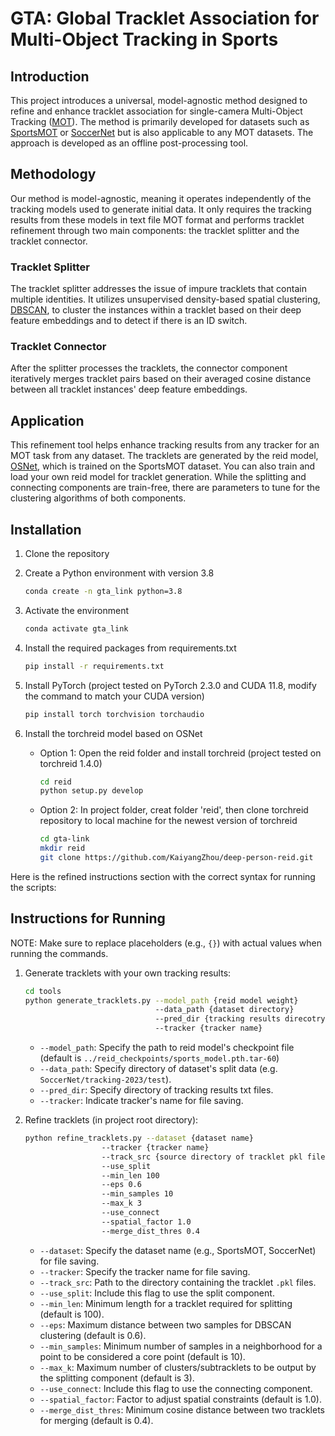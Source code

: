 # GTA: Global Tracklet Association for Multi-Object Tracking in Sports

## Introduction

This project introduces a universal, model-agnostic method designed to refine and enhance tracklet association for single-camera Multi-Object Tracking ([MOT](https://motchallenge.net/)). The method is primarily developed for datasets such as [SportsMOT](https://github.com/MCG-NJU/SportsMOT) or [SoccerNet](https://github.com/SoccerNet/sn-tracking) but is also applicable to any MOT datasets. The approach is developed as an offline post-processing tool.
<!-- TODO: add results on datasets -->

## Methodology

Our method is model-agnostic, meaning it operates independently of the tracking models used to generate initial data. It only requires the tracking results from these models in text file MOT format and performs tracklet refinement through two main components: the tracklet splitter and the tracklet connector.

### Tracklet Splitter
<!-- TODO: add image to showcase a tracklet containing multiple identity -->
<!-- TODO: add clustering feature visualization -->

The tracklet splitter addresses the issue of impure tracklets that contain multiple identities. It utilizes unsupervised density-based spatial clustering, [DBSCAN](https://cdn.aaai.org/KDD/1996/KDD96-037.pdf), to cluster the instances within a tracklet based on their deep feature embeddings and to detect if there is an ID switch.

### Tracklet Connector

After the splitter processes the tracklets, the connector component iteratively merges tracklet pairs based on their averaged cosine distance between all tracklet instances' deep feature embeddings.

## Application

This refinement tool helps enhance tracking results from any tracker for an MOT task from any dataset. The tracklets are generated by the reid model, [OSNet](https://github.com/KaiyangZhou/deep-person-reid), which is trained on the SportsMOT dataset. You can also train and load your own reid model for tracklet generation. While the splitting and connecting components are train-free, there are parameters to tune for the clustering algorithms of both components.

## Installation

1. Clone the repository
2. Create a Python environment with version 3.8
    ```bash
    conda create -n gta_link python=3.8
    ```
3. Activate the environment

    ```bash
    conda activate gta_link
    ```
4. Install the required packages from requirements.txt

    ```bash
    pip install -r requirements.txt
    ```

5. Install PyTorch (project tested on PyTorch 2.3.0 and CUDA 11.8, modify the command to match your CUDA version)
    ```bash
    pip install torch torchvision torchaudio
    ```

6. Install the torchreid model based on OSNet
    - Option 1:
    Open the reid folder and install torchreid (project tested on torchreid 1.4.0)
        ```bash
        cd reid
        python setup.py develop
        ```
    - Option 2:
    In project folder, creat folder 'reid', then clone torchreid repository to local machine for the newest version of torchreid
        ```bash
        cd gta-link
        mkdir reid
        git clone https://github.com/KaiyangZhou/deep-person-reid.git
        ```

Here is the refined instructions section with the correct syntax for running the scripts:

## Instructions for Running
NOTE:
Make sure to replace placeholders (e.g., `{}`) with actual values when running the commands.

1. Generate tracklets with your own tracking results:
    ```bash
    cd tools
    python generate_tracklets.py --model_path {reid model weight}
                                 --data_path {dataset directory}
                                 --pred_dir {tracking results direcotry}
                                 --tracker {tracker name}
    ```
    - `--model_path`: Specify the path to reid model's checkpoint file (default is `../reid_checkpoints/sports_model.pth.tar-60`)
    - `--data_path`: Specify directory of dataset's split data (e.g. `SoccerNet/tracking-2023/test`).
    - `--pred_dir`: Specify directory of tracking results txt files.
    - `--tracker`: Indicate tracker's name for file saving.

2. Refine tracklets (in project root directory):
    ```bash
    python refine_tracklets.py --dataset {dataset name}
                     --tracker {tracker name}
                     --track_src {source directory of tracklet pkl files}
                     --use_split
                     --min_len 100
                     --eps 0.6
                     --min_samples 10
                     --max_k 3
                     --use_connect
                     --spatial_factor 1.0
                     --merge_dist_thres 0.4
    ```
    - `--dataset`: Specify the dataset name (e.g., SportsMOT, SoccerNet) for file saving.
    - `--tracker`: Specify the tracker name for file saving.
    - `--track_src`: Path to the directory containing the tracklet `.pkl` files.
    - `--use_split`: Include this flag to use the split component.
    - `--min_len`: Minimum length for a tracklet required for splitting (default is 100).
    - `--eps`: Maximum distance between two samples for DBSCAN clustering (default is 0.6).
    - `--min_samples`: Minimum number of samples in a neighborhood for a point to be considered a core point (default is 10).
    - `--max_k`: Maximum number of clusters/subtracklets to be output by the splitting component (default is 3).
    - `--use_connect`: Include this flag to use the connecting component.
    - `--spatial_factor`: Factor to adjust spatial constraints (default is 1.0).
    - `--merge_dist_thres`: Minimum cosine distance between two tracklets for merging (default is 0.4).
